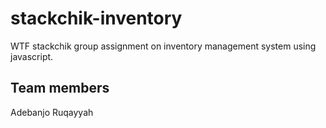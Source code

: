 # stackchik-inventory
WTF stackchik group assignment on inventory management system using javascript. 


## Team members
Adebanjo Ruqayyah

